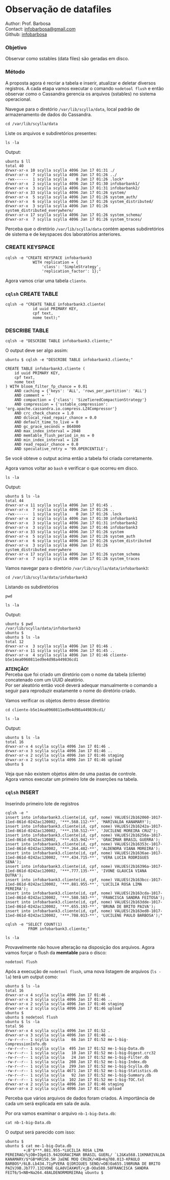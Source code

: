 # Observação de datafiles
Author: Prof. Barbosa<br>
Contact: infobarbosa@gmail.com<br>
Github: [infobarbosa](https://github.com/infobarbosa)

### Objetivo
Observar como sstables (data files) são geradas em disco.

### Método
A proposta agora é recriar a tabela e inserir, atualizar e deletar diversos registros.
A cada etapa vamos executar o comando `nodetool flush` e então observar como o Cassandra gerencia os arquivos (sstables) no sistema operacional.


Navegue para o diretório `/var/lib/scylla/data`, local padrão de armazenamento de dados do Cassandra. 
```
cd /var/lib/scylla/data
```

Liste os arquivos e subdiretórios presentes:
```
ls -la
```

Output:
```
ubuntu $ ll
total 40
drwxr-xr-x 10 scylla scylla 4096 Jan 17 01:31 ./
drwxr-xr-x  7 scylla scylla 4096 Jan 17 01:26 ../
-rwx------  1 scylla scylla    0 Jan 17 01:26 .lock*
drwxr-xr-x  2 scylla scylla 4096 Jan 17 01:30 infobarbank1/
drwxr-xr-x  3 scylla scylla 4096 Jan 17 01:31 infobarbank2/
drwxr-xr-x 33 scylla scylla 4096 Jan 17 01:26 system/
drwxr-xr-x  5 scylla scylla 4096 Jan 17 01:26 system_auth/
drwxr-xr-x  6 scylla scylla 4096 Jan 17 01:26 system_distributed/
drwxr-xr-x  3 scylla scylla 4096 Jan 17 01:26 system_distributed_everywhere/
drwxr-xr-x 17 scylla scylla 4096 Jan 17 01:26 system_schema/
drwxr-xr-x  7 scylla scylla 4096 Jan 17 01:26 system_traces/
```
Perceba que o diretório `/var/lib/scylla/data` contém apenas subdiretórios de sistema e de keyspaces dos laboratórios anteriores.<br>

### CREATE KEYSPACE
```
cqlsh -e "CREATE KEYSPACE infobarbank3
            WITH replication = {
                'class': 'SimpleStrategy',
                'replication_factor': 1};"
```

Agora vamos criar uma tabela `cliente`.
### `cqlsh` CREATE TABLE
```
cqlsh -e "CREATE TABLE infobarbank3.cliente(
            id uuid PRIMARY KEY,
            cpf text,
            nome text);"
```

### DESCRIBE TABLE
```
cqlsh -e "DESCRIBE TABLE infobarbank3.cliente;"
```

O output deve ser algo assim:
```
ubuntu $ cqlsh -e "DESCRIBE TABLE infobarbank3.cliente;"

CREATE TABLE infobarbank3.cliente (
    id uuid PRIMARY KEY,
    cpf text,
    nome text
) WITH bloom_filter_fp_chance = 0.01
    AND caching = {'keys': 'ALL', 'rows_per_partition': 'ALL'}
    AND comment = ''
    AND compaction = {'class': 'SizeTieredCompactionStrategy'}
    AND compression = {'sstable_compression': 'org.apache.cassandra.io.compress.LZ4Compressor'}
    AND crc_check_chance = 1.0
    AND dclocal_read_repair_chance = 0.0
    AND default_time_to_live = 0
    AND gc_grace_seconds = 864000
    AND max_index_interval = 2048
    AND memtable_flush_period_in_ms = 0
    AND min_index_interval = 128
    AND read_repair_chance = 0.0
    AND speculative_retry = '99.0PERCENTILE';
```

Se você obteve o output acima então a tabela foi criada corretamente.

Agora vamos voltar ao `bash` e verificar o que ocorreu em disco.
```
ls -la
```

Output:
```
ubuntu $ ls -la
total 44
drwxr-xr-x 11 scylla scylla 4096 Jan 17 01:45 .
drwxr-xr-x  7 scylla scylla 4096 Jan 17 01:26 ..
-rwx------  1 scylla scylla    0 Jan 17 01:26 .lock
drwxr-xr-x  2 scylla scylla 4096 Jan 17 01:30 infobarbank1
drwxr-xr-x  3 scylla scylla 4096 Jan 17 01:31 infobarbank2
drwxr-xr-x  3 scylla scylla 4096 Jan 17 01:46 infobarbank3
drwxr-xr-x 33 scylla scylla 4096 Jan 17 01:26 system
drwxr-xr-x  5 scylla scylla 4096 Jan 17 01:26 system_auth
drwxr-xr-x  6 scylla scylla 4096 Jan 17 01:26 system_distributed
drwxr-xr-x  3 scylla scylla 4096 Jan 17 01:26 system_distributed_everywhere
drwxr-xr-x 17 scylla scylla 4096 Jan 17 01:26 system_schema
drwxr-xr-x  7 scylla scylla 4096 Jan 17 01:26 system_traces
```

Vamos navegar para o diretório `/var/lib/scylla/data/infobarbank3`:
```
cd /var/lib/scylla/data/infobarbank3
```

Listando os subdiretórios
```
pwd

ls -la
```
Output:
```
ubuntu $ pwd
/var/lib/scylla/data/infobarbank3
ubuntu $ 
ubuntu $ ls -la  
total 12
drwxr-xr-x  3 scylla scylla 4096 Jan 17 01:46 .
drwxr-xr-x 11 scylla scylla 4096 Jan 17 01:45 ..
drwxr-xr-x  4 scylla scylla 4096 Jan 17 01:46 cliente-b5e14ea0960811ed9e4d98a449836cd1
```

**ATENÇÃO!** <br>
Perceba que foi criado um diretório com o nome da tabela (cliente) concatenado com um UUID aleatório.<br>
Por ser aleatório então você deverá adequar manualmente o comando a seguir para reproduzir exatamente o nome do diretório criado.

Vamos verificar os objetos dentro desse diretório:
```
cd cliente-b5e14ea0960811ed9e4d98a449836cd1/

ls -la
```

Output:
```
ubuntu $ ls -la
total 16
drwxr-xr-x 4 scylla scylla 4096 Jan 17 01:46 .
drwxr-xr-x 3 scylla scylla 4096 Jan 17 01:46 ..
drwxr-xr-x 2 scylla scylla 4096 Jan 17 01:46 staging
drwxr-xr-x 2 scylla scylla 4096 Jan 17 01:46 upload
ubuntu $ 
```

Veja que não existem objetos além de uma pastas de controle.<br>
Agora vamos executar um primeiro lote de inserções na tabela.

### `cqlsh` INSERT
Inserindo primeiro lote de registros
```
cqlsh -e "
insert into infobarbank3.cliente(id, cpf, nome) VALUES(2b162060-1017-11ed-861d-0242ac120002, '***.568.112-**', 'MARIVALDA KANAMARY');
insert into infobarbank3.cliente(id, cpf, nome) VALUES(2b16242a-1017-11ed-861d-0242ac120002, '***.150.512-**', 'JUCILENE MOREIRA CRUZ');
insert into infobarbank3.cliente(id, cpf, nome) VALUES(2b16256a-1017-11ed-861d-0242ac120002, '***.615.942-**', 'GRACIMAR BRASIL GUERRA');
insert into infobarbank3.cliente(id, cpf, nome) VALUES(2b16353c-1017-11ed-861d-0242ac120002, '***.264.482-**', 'ALDENORA VIANA MOREIRA');
insert into infobarbank3.cliente(id, cpf, nome) VALUES(2b1636ae-1017-11ed-861d-0242ac120002, '***.434.715-**', 'VERA LUCIA RODRIGUES SENA');
insert into infobarbank3.cliente(id, cpf, nome) VALUES(2b16396a-1017-11ed-861d-0242ac120002, '***.777.135-**', 'IVONE GLAUCIA VIANA DUTRA');
insert into infobarbank3.cliente(id, cpf, nome) VALUES(2b163bcc-1017-11ed-861d-0242ac120002, '***.881.955-**', 'LUCILIA ROSA LIMA PEREIRA');
insert into infobarbank3.cliente(id, cpf, nome) VALUES(2b163cda-1017-11ed-861d-0242ac120002, '***.580.583-**', 'FRANCISCA SANDRA FEITOSA');
insert into infobarbank3.cliente(id, cpf, nome) VALUES(2b163dde-1017-11ed-861d-0242ac120002, '***.655.193-**', 'BRUNA DE BRITO PAIVA');
insert into infobarbank3.cliente(id, cpf, nome) VALUES(2b163ed8-1017-11ed-861d-0242ac120002, '***.708.013-**', 'LUCILENE PAULO BARBOSA');"

cqlsh -e "SELECT COUNT(1) 
          FROM infobarbank3.cliente;"
```

```
ls -la
```

Provavelmente não houve alteração na disposição dos arquivos.
Agora vamos forçar o flush da **memtable** para o disco:
```
nodetool flush
```

Após a execução de `nodetool flush`, uma nova listagem de arquivos (`ls -la`) terá um output como:
```
ubuntu $ ls -la
total 16
drwxr-xr-x 4 scylla scylla 4096 Jan 17 01:46 .
drwxr-xr-x 3 scylla scylla 4096 Jan 17 01:46 ..
drwxr-xr-x 2 scylla scylla 4096 Jan 17 01:46 staging
drwxr-xr-x 2 scylla scylla 4096 Jan 17 01:46 upload
ubuntu $ 
ubuntu $ nodetool flush
ubuntu $ ls -la
total 56
drwxr-xr-x 4 scylla scylla 4096 Jan 17 01:52 .
drwxr-xr-x 3 scylla scylla 4096 Jan 17 01:46 ..
-rw-r--r-- 1 scylla scylla   66 Jan 17 01:52 me-1-big-CompressionInfo.db
-rw-r--r-- 1 scylla scylla  495 Jan 17 01:52 me-1-big-Data.db
-rw-r--r-- 1 scylla scylla   10 Jan 17 01:52 me-1-big-Digest.crc32
-rw-r--r-- 1 scylla scylla   24 Jan 17 01:52 me-1-big-Filter.db
-rw-r--r-- 1 scylla scylla  208 Jan 17 01:52 me-1-big-Index.db
-rw-r--r-- 1 scylla scylla  299 Jan 17 01:52 me-1-big-Scylla.db
-rw-r--r-- 1 scylla scylla 4671 Jan 17 01:52 me-1-big-Statistics.db
-rw-r--r-- 1 scylla scylla   92 Jan 17 01:52 me-1-big-Summary.db
-rw-r--r-- 1 scylla scylla  102 Jan 17 01:52 me-1-big-TOC.txt
drwxr-xr-x 2 scylla scylla 4096 Jan 17 01:46 staging
drwxr-xr-x 2 scylla scylla 4096 Jan 17 01:46 upload
```

Perceba que vários arquivos de dados foram criados. A importância de cada um será explicada em sala de aula.

Por ora vamos examinar o arquivo `nb-1-big-Data.db`:
```
cat nb-1-big-Data.db
```

O output será parecido com isso:
```
ubuntu $ 
ubuntu $ cat me-1-big-Data.db 
        +;B"$***.881.955-*LUCILIA ROSA LIMA PEREIRAO/%jOB+IOp615.942OGRACIMAR BRASIL GUERL/ `L2&Ka568.11KMARIVALDA KANAMARY/$*GB*HR150.5H JaENE MOQ CRUZK/>KB+Kq708.013-KPAULO BARBOS*/6LB.Lb434.71yPVERA Q|DRIGUES SENO/=OB)Oa655.19BRUNA DE BRITO PAIVJ9B.Jb777.13IVONE GLA0VIAX#UT/<ڙB-OOa580.58FRANCISCA SANDRA FEIT6/5<NB+Na264.48ALDENORMOREIRAq ubuntu $ 
```
